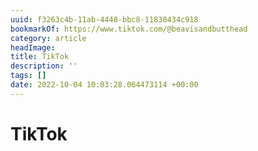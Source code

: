 ```yaml
---
uuid: f3263c4b-11ab-4448-bbc8-11838434c918
bookmarkOf: https://www.tiktok.com/@beavisandbutthead
category: article
headImage: 
title: TikTok
description: ''
tags: []
date: 2022-10-04 10:03:28.064473114 +00:00
---
```

# TikTok

